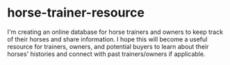 horse-trainer-resource
================

I'm creating an online database for horse trainers and owners to keep track of their horses and share information. I hope this will become a useful resource for trainers, owners, and potential buyers to learn about their horses' histories and connect with past trainers/owners if applicable.

